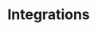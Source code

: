 ---
#Delimiter files are used to separate the list of documentation pages into sections.
title: "Integrations"
type: delimiter
weight: 17 # Change this weight to change order of sections
sitemapExclude: True
_build:
  publishResources: false
  render: never
---